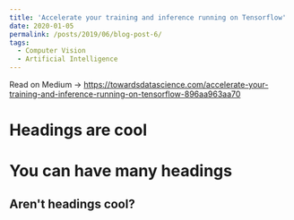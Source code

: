 ```yaml
---
title: 'Accelerate your training and inference running on Tensorflow'
date: 2020-01-05
permalink: /posts/2019/06/blog-post-6/
tags:
  - Computer Vision
  - Artificial Intelligence
---
```


Read on Medium -> https://towardsdatascience.com/accelerate-your-training-and-inference-running-on-tensorflow-896aa963aa70

Headings are cool
======

You can have many headings
======

Aren't headings cool?
------

